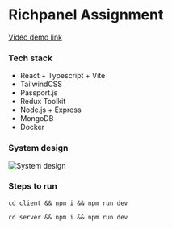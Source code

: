 # Richpanel Assignment

[Video demo link](https://jetsetgo-images.s3.ap-south-1.amazonaws.com/Screencast+from+23-02-24+08%3A00%3A02+PM+IST.webm)

### Tech stack

- React + Typescript + Vite
- TailwindCSS
- Passport.js
- Redux Toolkit
- Node.js + Express
- MongoDB
- Docker

### System design

![System design](https://github.com/rahulsm20/richpanel-assessment/assets/77540672/86244045-24cc-4ead-9d63-366ea4505c07)

### Steps to run

```
cd client && npm i && npm run dev
```

```
cd server && npm i && npm run dev
```
